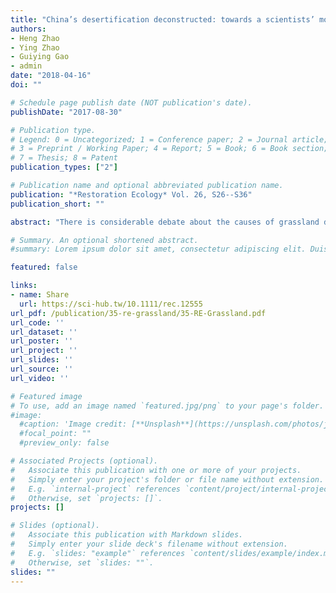 ```yaml
---
title: "China’s desertification deconstructed: towards a scientists’ model based on long-term perceptions of grassland restoration (1995–2011)"
authors:
- Heng Zhao
- Ying Zhao
- Guiying Gao
- admin
date: "2018-04-16"
doi: ""

# Schedule page publish date (NOT publication's date).
publishDate: "2017-08-30"

# Publication type.
# Legend: 0 = Uncategorized; 1 = Conference paper; 2 = Journal article;
# 3 = Preprint / Working Paper; 4 = Report; 5 = Book; 6 = Book section;
# 7 = Thesis; 8 = Patent
publication_types: ["2"]

# Publication name and optional abbreviated publication name.
publication: "*Restoration Ecology* Vol. 26, S26--S36"
publication_short: ""

abstract: "There is considerable debate about the causes of grassland degradation and desertification in China. The discussion is rekindled by recent studies that claim restoration. The reversal in degradation is attributed to policies, which include the grazing ban and the pasture contract system. Contrarily, this article maintains that these studies disregard the complexity and multilayered nature of grassland degradation, and questions whether aforementioned policies have had this effect. In this context, we report on one of the first long‐term surveys (1995 and 2011) of herders' perceptions. The survey (492 valid responses) represents two ecoregions: the semiarid desert/steppe and Loess Plateau pasture. Based on the data, we adopted a renewed analytical model for scientists, termed the CCC‐Framework. The model calls for caution in proposing certain restoration measures when uncertainties are identified around a “triple C”: (1) condition of vegetation; (2) causality of degradation; and (3) costs of implementation. According to this framework, we establish uncertainty about the condition of allegedly restored vegetation, with particular reference to herders' perceived rise in nonpalatable grass species. Moreover, causality between grassland restoration and effect is difficult to ascertain due the short time frame in which most studies have been conducted. Lastly, it is doubtful whether to date undetermined ecological benefits outweigh implementation costs, especially as the survey pinpointed herders' loss of livelihood without alternative income, illegal grazing, low legal understanding, and limited access to grassland rights."

# Summary. An optional shortened abstract.
#summary: Lorem ipsum dolor sit amet, consectetur adipiscing elit. Duis posuere tellus ac convallis placerat. Proin tincidunt magna sed ex sollicitudin condimentum.

featured: false

links:
- name: Share
  url: https://sci-hub.tw/10.1111/rec.12555
url_pdf: /publication/35-re-grassland/35-RE-Grassland.pdf
url_code: ''
url_dataset: ''
url_poster: ''
url_project: ''
url_slides: ''
url_source: ''
url_video: ''

# Featured image
# To use, add an image named `featured.jpg/png` to your page's folder. 
#image:
  #caption: 'Image credit: [**Unsplash**](https://unsplash.com/photos/jdD8gXaTZsc)'
  #focal_point: ""
  #preview_only: false

# Associated Projects (optional).
#   Associate this publication with one or more of your projects.
#   Simply enter your project's folder or file name without extension.
#   E.g. `internal-project` references `content/project/internal-project/index.md`.
#   Otherwise, set `projects: []`.
projects: []

# Slides (optional).
#   Associate this publication with Markdown slides.
#   Simply enter your slide deck's filename without extension.
#   E.g. `slides: "example"` references `content/slides/example/index.md`.
#   Otherwise, set `slides: ""`.
slides: ""
---
```

